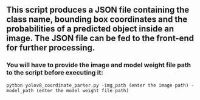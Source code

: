 ## This script produces a JSON file containing the class name, bounding box coordinates and the probabilities of a predicted object inside an image. The JSON file can be fed to the front-end for further processing.

### You will have to provide the image and model weight file path to the script before executing it:
```python yolov8_coordinate_parser.py -img_path (enter the image path) -model_path (enter the model weight file path)```
